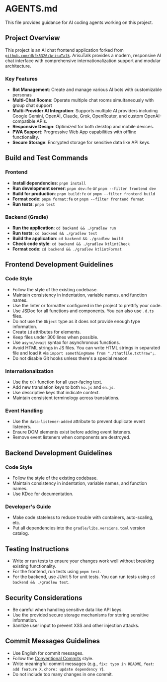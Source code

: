 # AGENTS.md

This file provides guidance for AI coding agents working on this project.

## Project Overview

This project is an AI chat frontend application forked from [`github.com/dkfk5326/ArisuTalk`](https://github.com/dkfk5326/ArisuTalk). ArisuTalk provides a modern, responsive AI chat interface with comprehensive internationalization support and modular architecture.

### Key Features

- **Bot Management**: Create and manage various AI bots with customizable personas
- **Multi-Chat Rooms**: Operate multiple chat rooms simultaneously with group chat support
- **Multi-Provider AI Integration**: Supports multiple AI providers including Google Gemini, OpenAI, Claude, Grok, OpenRouter, and custom OpenAI-compatible APIs.
- **Responsive Design**: Optimized for both desktop and mobile devices.
- **PWA Support**: Progressive Web App capabilities with offline functionality.
- **Secure Storage**: Encrypted storage for sensitive data like API keys.

## Build and Test Commands

### Frontend

- **Install dependencies**: `pnpm install`
- **Run development server**: `pnpm dev:fe` or `pnpm --filter frontend dev`
- **Build for production**: `pnpm build:fe` or `pnpm --filter frontend build`
- **Format code**: `pnpm format:fe` or `pnpm --filter frontend format`
- **Run tests**: `pnpm test`

### Backend (Gradle)

- **Run the application**: `cd backend && ./gradlew run`
- **Run tests**: `cd backend && ./gradlew test`
- **Build the application**: `cd backend && ./gradlew build`
- **Check code style**: `cd backend && ./gradlew ktlintCheck`
- **Format code**: `cd backend && ./gradlew ktlintFormat`

## Frontend Development Guidelines

### Code Style
- Follow the style of the existing codebase.
- Maintain consistency in indentation, variable names, and function names.
- Use the linter or formatter configured in the project to prettify your code.
- Use JSDoc for all functions and components. You can also use `.d.ts` files.
- Do not use the `Object` type as it does not provide enough type information.
- Create `id` attributes for elements.
- Keep files under 300 lines when possible.
- Use `async/await` syntax for asynchronous functions.
- Avoid HTML strings in JS files. You can write HTML strings in separated file and load it via `import somethingName from "./thatfile.txt?raw";`.
- Do not disable Git hooks unless there's a special reason.

### Internationalization
- Use the `t()` function for all user-facing text.
- Add new translation keys to both `ko.js` and `en.js`.
- Use descriptive keys that indicate context.
- Maintain consistent terminology across translations.

### Event Handling
- Use the `data-listener-added` attribute to prevent duplicate event listeners.
- Ensure DOM elements exist before adding event listeners.
- Remove event listeners when components are destroyed.

## Backend Development Guidelines

### Code Style
- Follow the style of the existing codebase.
- Maintain consistency in indentation, variable names, and function names.
- Use KDoc for documentation.

### Developer's Guide
- Make code stateless to reduce trouble with containers, auto-scaling, etc.
- Put all dependencies into the `gradle/libs.versions.toml` version catalog.

## Testing Instructions

- Write or run tests to ensure your changes work well without breaking existing functionality.
- For the frontend, run tests using `pnpm test`.
- For the backend, use JUnit 5 for unit tests. You can run tests using `cd backend && ./gradlew test`.

## Security Considerations

- Be careful when handling sensitive data like API keys.
- Use the provided secure storage mechanisms for storing sensitive information.
- Sanitize user input to prevent XSS and other injection attacks.

## Commit Messages Guidelines

- Use English for commit messages.
- Follow the [Conventional Commits](https://www.conventionalcommits.org) style.
- Write meaningful commit messages (e.g., `fix: typo in README`, `feat: add feature X`, `chore: update dependency Y`).
- Do not include too many changes in one commit.
